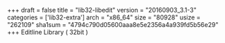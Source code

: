 +++
draft = false
title = "lib32-libedit"
version = "20160903_3.1-3"
categories = ['lib32-extra']
arch = "x86_64"
size = "80928"
usize = "262109"
sha1sum = "4794c790d05600aaa8e5e2356a4a939fd5b56e29"
+++
Editline Library ( 32bit )